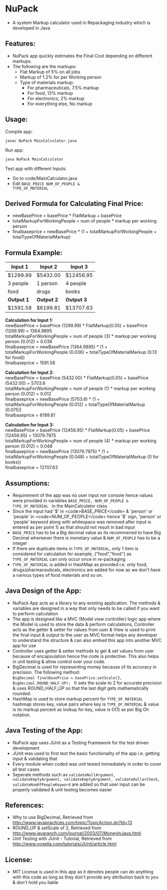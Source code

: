 NuPack
======

 - A system Markup calculator used in Repackaging industry which is developed in Java

Features:
--------
 - NuPack app quickly estimates the Final Cost depending on different markups.
 - The following are the markups:
   - Flat Markup of 5% on all jobs
   - Markup of 1.2% for per Working person
   - Type of materials markup:
     - For pharmaceuticals, 7.5% markup
     - For food, 13% markup
	 - For electronics, 2% markup
	 - For everything else, No markup

Usage:
------------------
Compile app:

    javac NuPack MainCalculator.java

Run app:

    java NuPack MainCalculator
    
Test app with different Inputs:

 - Go to code/MainCalculator.java
 - Edit <code>BASE_PRICE NUM_OF_PEOPLE & TYPE_OF_MATERIAL</code>
	 
Derived Formula for Calculating Final Price:
-------------------------------------------
 - newBasePrice = basePrice * FlatMarkup + basePrice
 - totalMarkupForWorkingPeople = num of people * markup per working person
 - finalbaseprice = newBasePrice * (1 + totalMarkupForWorkingPeople + totalTypeOfMaterialMarkup)
 
Formula Example:
---------------
 <b>Input 1</b> | <b>Input 2</b>| <b>Input 3</b>|
 -------------- | --------------| --------------|
 $1299.99       | $5432.00      | $12456.95     |
 3 people       | 1 person      | 4 people      |
 food           | drugs         | books         |
 <b>Output 1</b>| <b>Output 2</b>| <b>Output 3</b>|
 $1591.58       | $6199.81       | $13707.63      |
 
 <b>Calculation for Input 1:</b><br>
    newBasePrice = basePrice (1299.99) * FlatMarkup(0.05) + basePrice (1299.99) = 1364.9895<br>
    totalMarkupForWorkingPeople = num of people (3) * markup per working person (0.012) = 0.036 <br>
    finalbaseprice = newBasePrice (1364.9895) * (1 + totalMarkupForWorkingPeople (0.036) + totalTypeOfMaterialMarkup (0.13 for food))<br>
    finalbaseprice = 1591.58

 <b>Calculation for Input 2:</b><br>
    newBasePrice = basePrice (5432.00) * FlatMarkup(0.05) + basePrice (5432.00) = 5703.6 <br>
    totalMarkupForWorkingPeople = num of people (1) * markup per working person (0.012) = 0.012<br>
    finalbaseprice = newBasePrice (5703.6) * (1 + totalMarkupForWorkingPeople (0.012) + totalTypeOfMaterialMarkup (0.075))<br>
    finalbaseprice = 6199.81
    
 <b>Calculation for Input 3:</b><br>
    newBasePrice = basePrice (12456.95) * FlatMarkup(0.05) + basePrice (12456.95) = 13079.7975<br>
    totalMarkupForWorkingPeople = num of people (4) * markup per working person (0.012) = 0.048<br>
    finalbaseprice = newBasePrice (13079.7975) * (1 + totalMarkupForWorkingPeople (0.048) + totalTypeOfMaterialMarkup (0 for books))<br>
    finalbaseprice = 13707.63
    
Assumptions:
------------
 - Requirement of the app was no user input nor console hence values were provided in variables <code>BASE_PRICE, NUM_OF_PEOPLE & TYPE_OF_MATERIAL </code> in the MainCalculator class
 - Since the input had '$' in <code>BASE_PRICE</code> & 'person' or 'people' in <code>NUM_OF_PEOPLE</code> hence '$' sign, 'person' or 'people' keyword along with whitespace was removed after input is entered as per point 1) as that should not result in bad input
 - <code>BASE_PRICE</code> has to be a Big decimal value as its recommened to have Big Decimal whereever there is monetary value & <code>NUM_OF_PEOPLE</code> has to be a integer
 - If there are duplicate items in <code>TYPE_OF_MATERIAL</code>, only 1 item is considered for calculation for example, {"food","food"} as <code>TYPE_OF_MATERIAL</code> can only occur once in re-packaging
 - <code>TYPE_OF_MATERIAL</code> is added in HashMap as provided i.e. only food, drugs/pharmaceuticals, electronics are added for now as we don't have a various types of food materials and so on.
 
Java Design of the App:
-----------------------
 - NuPack App acts as a library to any existing application. The methods & variables are designed in a way that only needs to be called if you want to perform calculation
 - The app is designed like a MVC (Model view controller) logic app where the Model is used to store the data & perform calculations, Controller acts as the getter & setter for values from user & View is used to print the final input & output to the user as MVC format helps any developer to understand the structure & can also embed this app into another MVC app for use
 - Controller uses getter & setter methods to get & set values from user because of encapsulation hence the code is protective. This also helps in unit testing & allow control over your code.
 - BigDecimal is used for representing money because of its accuracy in precision. The following method:     
   <code>BigDecimal finalBasePrice = basePrice.setScale(2, BigDecimal.ROUND_HALF_UP); </code> It sets the scale to 2 for accurate precision & uses ROUND_HALF_UP so that the last digit gets mathematically rounded.   
 - HashMap is used to store markup percent for <code>TYPE_OF_MATERIAL</code> hashmap stores key, value pairs where key is <code>TYPE_OF_MATERIAL</code> & value is its markup percent as lookup for key, value is O(1) as per Big Oh notation.

 
Java Testing of the App:
------------------------
 - NuPack app uses JUnit as a Testing Framework for the test driven development 
 - JUnit was used to first test the basic functionality of the app i.e. getting input & validating that
 - Every module when coded was unit tested immediately in order to cover all test cases
 - Seperate methods such as <code>validateNullArgument, validateEmptyArgument, validateEmptyArgument, validateDollarCheck, validateNumOfPeopleKeyword</code> are added so that user input can be properly validated & unit testing becomes easier

References:
-----------
 - Why to use BigDecimal, Retrieved from <a>http://www.javapractices.com/topic/TopicAction.do?Id=13</a>
 - ROUND_UP & setScale of 2, Retrieved from <a>http://www.javaranch.com/journal/2003/07/MoneyInJava.html</a>
 - Unit Testing with JUnit - Tutorial, Retrieved from <a>http://www.vogella.com/tutorials/JUnit/article.html</a>
 
License:
--------
 - MIT License is used in this app as it denotes people can do anything with this code as long as they don't provide any attribution back to you & don't hold you liable

 
 

